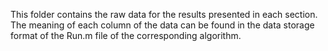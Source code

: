This folder contains the raw data for the results presented in each section. The meaning of each column of the data can be found in the data storage format of the Run.m file of the corresponding algorithm.
